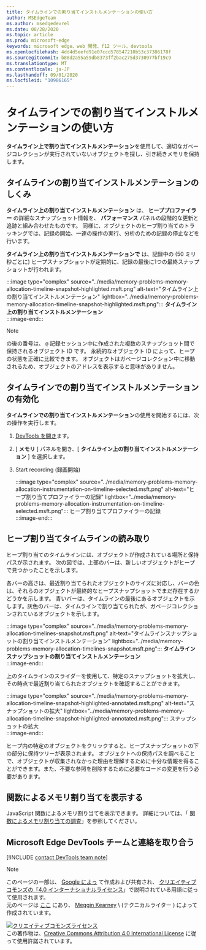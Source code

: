 ```yaml
---
title: タイムラインでの割り当てインストルメンテーションの使い方
author: MSEdgeTeam
ms.author: msedgedevrel
ms.date: 08/28/2020
ms.topic: article
ms.prod: microsoft-edge
keywords: microsoft edge、web 開発、f12 ツール、devtools
ms.openlocfilehash: 4dd4d5eefd91e07ccd578547210b53c37386178f
ms.sourcegitcommit: b88d2a55a59db8373ff2bac275d3730977bf19c9
ms.translationtype: MT
ms.contentlocale: ja-JP
ms.lasthandoff: 09/01/2020
ms.locfileid: "10986165"
---
```

<!-- Copyright Meggin Kearney 

   Licensed under the Apache License, Version 2.0 (the "License");
   you may not use this file except in compliance with the License.
   You may obtain a copy of the License at

       https://www.apache.org/licenses/LICENSE-2.0

   Unless required by applicable law or agreed to in writing, software
   distributed under the License is distributed on an "AS IS" BASIS,
   WITHOUT WARRANTIES OR CONDITIONS OF ANY KIND, either express or implied.
   See the License for the specific language governing permissions and
   limitations under the License. -->

# タイムラインでの割り当てインストルメンテーションの使い方  

**タイムライン上で割り当てインストルメンテーション**を使用して、適切なガベージコレクションが実行されていないオブジェクトを探し、引き続きメモリを保持します。  

## タイムラインの割り当てインストルメンテーションのしくみ  

**タイムライン上の割り当てインストルメンテーション** は、 **ヒーププロファイラー** の詳細なスナップショット情報を、 **パフォーマンス** パネルの段階的な更新と追跡と組み合わせたものです。  同様に、オブジェクトのヒープ割り当てのトラッキングでは、記録の開始、一連の操作の実行、分析のための記録の停止などを行います。  

<!--todo: add profile memory problems (heap profiler) section when available  -->  
<!--todo: add profile evaluate performance (Performance panel) section when available  -->  

**タイムライン上の割り当てインストルメンテーションで** は、記録中の (50 ミリ秒ごとに) ヒープスナップショットが定期的に、記録の最後に1つの最終スナップショットが行われます。  

:::image type="complex" source="../media/memory-problems-memory-allocation-timeline-snapshot-highlighted.msft.png" alt-text="タイムライン上の割り当てインストルメンテーション" lightbox="../media/memory-problems-memory-allocation-timeline-snapshot-highlighted.msft.png":::
   **タイムライン上の割り当てインストルメンテーション**  
:::image-end:::  

> [!NOTE]
> の後の番号は、 `@` 記録セッション中に作成された複数のスナップショット間で保持されるオブジェクト ID です。  永続的なオブジェクト ID によって、ヒープの状態を正確に比較できます。  オブジェクトはガベージコレクション中に移動されるため、オブジェクトのアドレスを表示すると意味がありません。  

## タイムラインでの割り当てインストルメンテーションの有効化  

**タイムラインでの割り当てインストルメンテーション**の使用を開始するには、次の操作を実行します。  

1.  [DevTools を開き][DevtoolsOpenIndex]ます。  
1.  [ **メモリ** ] パネルを開き、[ **タイムライン上の割り当てインストルメンテーション** ] を選択します。  
1.  Start recording (録画開始)   
    
    :::image type="complex" source="../media/memory-problems-memory-allocation-instrumentation-on-timeline-selected.msft.png" alt-text="ヒープ割り当てプロファイラーの記録" lightbox="../media/memory-problems-memory-allocation-instrumentation-on-timeline-selected.msft.png":::
       ヒープ割り当てプロファイラーの記録  
    :::image-end:::  
    
## ヒープ割り当てタイムラインの読み取り  

ヒープ割り当てのタイムラインには、オブジェクトが作成されている場所と保持パスが示されます。  次の図では、上部のバーは、新しいオブジェクトがヒープで見つかったことを示します。  

各バーの高さは、最近割り当てられたオブジェクトのサイズに対応し、バーの色は、それらのオブジェクトが最終的なヒープスナップショットでまだ存在するかどうかを示します。  青いバーは、タイムラインの最後にあるオブジェクトを示します。灰色のバーは、タイムラインで割り当てられたが、ガベージコレクションされているオブジェクトを示します。  

:::image type="complex" source="../media/memory-problems-memory-allocation-timelines-snapshot.msft.png" alt-text="タイムラインスナップショットの割り当てインストルメンテーション" lightbox="../media/memory-problems-memory-allocation-timelines-snapshot.msft.png":::
   **タイムラインスナップショットの割り当てインストルメンテーション**  
:::image-end:::  

<!--In the following figure, an action was performed 3 times.  The sample program caches five objects, so the last five blue bars are expected.  But the left-most blue bar indicates a potential problem.  -->  
<!--todo: redo figure 4 with multiple click actions  -->  

上のタイムラインのスライダーを使用して、特定のスナップショットを拡大し、その時点で最近割り当てられたオブジェクトを確認することができます。  

:::image type="complex" source="../media/memory-problems-memory-allocation-timeline-snapshot-highlighted-annotated.msft.png" alt-text="スナップショットの拡大" lightbox="../media/memory-problems-memory-allocation-timeline-snapshot-highlighted-annotated.msft.png":::
   スナップショットの拡大  
:::image-end:::  

ヒープ内の特定のオブジェクトをクリックすると、ヒープスナップショットの下の部分に保持ツリーが表示されます。  オブジェクトへの保持パスを調べることで、オブジェクトが収集されなかった理由を理解するために十分な情報を得ることができます。また、不要な参照を削除するために必要なコードの変更を行う必要があります。  

## 関数によるメモリ割り当てを表示する  

JavaScript 関数によるメモリ割り当てを表示できます。  詳細については、「 [関数によるメモリ割り当ての調査][DevtoolsMemoryProblemsIndexInvestigateMemoryAllocationFunction]」を参照してください。  

## Microsoft Edge DevTools チームと連絡を取り合う  

[!INCLUDE [contact DevTools team note](../includes/contact-devtools-team-note.md)]  

<!-- links -->  

[DevToolsOpenIndex]: ../open.md "Microsoft Edge (Chromium) DevTools を開く |Microsoft ドキュメント"
[DevtoolsMemoryProblemsIndexInvestigateMemoryAllocationFunction]: ./index.md#investigate-memory-allocation-by-function "関数によるメモリ割り当てを調べる-メモリの問題を解決する |Microsoft ドキュメント"  

<!--[HeapProfiler]: ./heap-snapshots.md "How to Record Heap Snapshots"  -->  
<!--[PerformancePanel]: ../profile/evaluate-performance/timeline-tool ""  -->  

[MicrosoftEdgeChannel]: https://www.microsoftedgeinsider.com/download "Microsoft Edge チャネルをダウンロードする"  

> [!NOTE]
> このページの一部は、 [Google によっ][GoogleSitePolicies] て作成および共有され、 [クリエイティブコモンズの「4.0 インターナショナルライセンス][CCA4IL]」で説明されている用語に従って使用されます。  
> 元のページは [ここ](https://developers.google.com/web/tools/chrome-devtools/memory-problems/allocation-profiler) にあり、 [Meggin Kearney][MegginKearney] \ (テクニカルライター \) によって作成されています。  

[![クリエイティブコモンズライセンス][CCby4Image]][CCA4IL]  
この著作物は、[Creative Commons Attribution 4.0 International License][CCA4IL] に従って使用許諾されています。  

[CCA4IL]: https://creativecommons.org/licenses/by/4.0  
[CCby4Image]: https://i.creativecommons.org/l/by/4.0/88x31.png  
[GoogleSitePolicies]: https://developers.google.com/terms/site-policies  
[KayceBasques]: https://developers.google.com/web/resources/contributors/kaycebasques  
[MegginKearney]: https://developers.google.com/web/resources/contributors/megginkearney  
